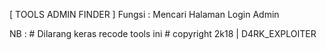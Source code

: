 
[ TOOLS ADMIN FINDER ]
 Fungsi : Mencari Halaman Login Admin
 
NB : # Dilarang keras recode tools ini
     # copyright 2k18 | D4RK_EXPLOITER
